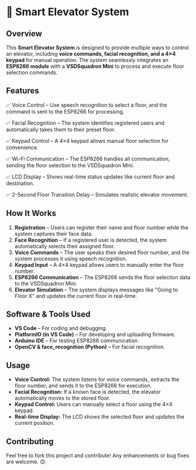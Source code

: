 # 🚀 Smart Elevator System

## Overview

This **Smart Elevator System** is designed to provide multiple ways to control an elevator, including **voice commands, facial recognition, and a 4×4 keypad** for manual operation. The system seamlessly integrates an **ESP8266 module** with a **VSDSquadron Mini** to process and execute floor selection commands.

## Features

✅ Voice Control – Use speech recognition to select a floor, and the command is sent to the ESP8266 for processing.

✅ Facial Recognition – The system identifies registered users and automatically takes them to their preset floor.

✅ Keypad Control – A 4×4 keypad allows manual floor selection for convenience.

✅ Wi-Fi Communication – The ESP8266 handles all communication, sending the floor selection to the VSDSquadron Mini.

✅ LCD Display – Shows real-time status updates like current floor and destination.

✅ 2-Second Floor Transition Delay – Simulates realistic elevator movement.
## How It Works

1. **Registration** – Users can register their name and floor number while the system captures their face data.
2. **Face Recognition** – If a registered user is detected, the system automatically selects their assigned floor.
3. **Voice Commands** – The user speaks their desired floor number, and the system processes it using speech recognition.
4. **Keypad Input** – A 4×4 keypad allows users to manually enter the floor number.
5. **ESP8266 Communication** – The ESP8266 sends the floor selection data to the VSDSquadron Mini.
6. **Elevator Simulation** – The system displays messages like "Going to Floor X" and updates the current floor in real-time.

## Software & Tools Used

- **VS Code** – For coding and debugging.
- **PlatformIO (in VS Code)** – For developing and uploading firmware.
- **Arduino IDE** – For testing ESP8266 communication.
- **OpenCV & face\_recognition (Python)** – For facial recognition.

## Usage

- **Voice Control:** The system listens for voice commands, extracts the floor number, and sends it to the ESP8266 for execution.
- **Facial Recognition:** If a known face is detected, the elevator automatically moves to the stored floor.
- **Keypad Control:** Users can manually select a floor using the 4×4 keypad.
- **Real-time Display:** The LCD shows the selected floor and updates the current position.

## Contributing

Feel free to fork this project and contribute! Any enhancements or bug fixes are welcome. 😊

##


